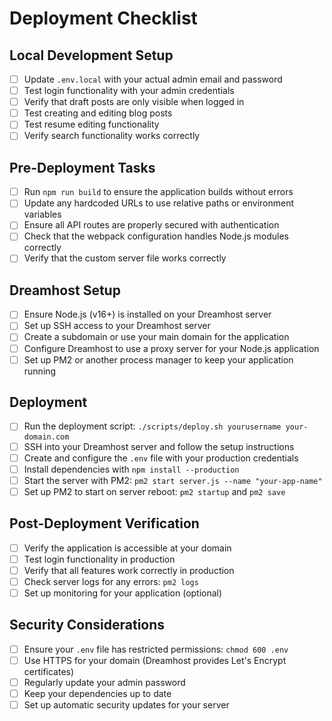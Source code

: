 # Deployment Checklist

## Local Development Setup
- [ ] Update `.env.local` with your actual admin email and password
- [ ] Test login functionality with your admin credentials
- [ ] Verify that draft posts are only visible when logged in
- [ ] Test creating and editing blog posts
- [ ] Test resume editing functionality
- [ ] Verify search functionality works correctly

## Pre-Deployment Tasks
- [ ] Run `npm run build` to ensure the application builds without errors
- [ ] Update any hardcoded URLs to use relative paths or environment variables
- [ ] Ensure all API routes are properly secured with authentication
- [ ] Check that the webpack configuration handles Node.js modules correctly
- [ ] Verify that the custom server file works correctly

## Dreamhost Setup
- [ ] Ensure Node.js (v16+) is installed on your Dreamhost server
- [ ] Set up SSH access to your Dreamhost server
- [ ] Create a subdomain or use your main domain for the application
- [ ] Configure Dreamhost to use a proxy server for your Node.js application
- [ ] Set up PM2 or another process manager to keep your application running

## Deployment
- [ ] Run the deployment script: `./scripts/deploy.sh yourusername your-domain.com`
- [ ] SSH into your Dreamhost server and follow the setup instructions
- [ ] Create and configure the `.env` file with your production credentials
- [ ] Install dependencies with `npm install --production`
- [ ] Start the server with PM2: `pm2 start server.js --name "your-app-name"`
- [ ] Set up PM2 to start on server reboot: `pm2 startup` and `pm2 save`

## Post-Deployment Verification
- [ ] Verify the application is accessible at your domain
- [ ] Test login functionality in production
- [ ] Verify that all features work correctly in production
- [ ] Check server logs for any errors: `pm2 logs`
- [ ] Set up monitoring for your application (optional)

## Security Considerations
- [ ] Ensure your `.env` file has restricted permissions: `chmod 600 .env`
- [ ] Use HTTPS for your domain (Dreamhost provides Let's Encrypt certificates)
- [ ] Regularly update your admin password
- [ ] Keep your dependencies up to date
- [ ] Set up automatic security updates for your server 